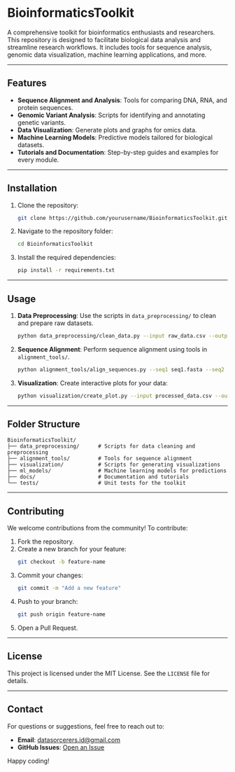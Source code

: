 # BioinformaticsToolkit

A comprehensive toolkit for bioinformatics enthusiasts and researchers. This repository is designed to facilitate biological data analysis and streamline research workflows. It includes tools for sequence analysis, genomic data visualization, machine learning applications, and more.

---

## Features

- **Sequence Alignment and Analysis**: Tools for comparing DNA, RNA, and protein sequences.
- **Genomic Variant Analysis**: Scripts for identifying and annotating genetic variants.
- **Data Visualization**: Generate plots and graphs for omics data.
- **Machine Learning Models**: Predictive models tailored for biological datasets.
- **Tutorials and Documentation**: Step-by-step guides and examples for every module.

---

## Installation

1. Clone the repository:
   ```bash
   git clone https://github.com/yourusername/BioinformaticsToolkit.git
   ```
2. Navigate to the repository folder:
   ```bash
   cd BioinformaticsToolkit
   ```
3. Install the required dependencies:
   ```bash
   pip install -r requirements.txt
   ```

---

## Usage

1. **Data Preprocessing**:
   Use the scripts in `data_preprocessing/` to clean and prepare raw datasets.
   ```bash
   python data_preprocessing/clean_data.py --input raw_data.csv --output processed_data.csv
   ```

2. **Sequence Alignment**:
   Perform sequence alignment using tools in `alignment_tools/`.
   ```bash
   python alignment_tools/align_sequences.py --seq1 seq1.fasta --seq2 seq2.fasta
   ```

3. **Visualization**:
   Create interactive plots for your data:
   ```bash
   python visualization/create_plot.py --input processed_data.csv --output plot.png
   ```

---

## Folder Structure

```
BioinformaticsToolkit/
├── data_preprocessing/      # Scripts for data cleaning and preprocessing
├── alignment_tools/         # Tools for sequence alignment
├── visualization/           # Scripts for generating visualizations
├── ml_models/               # Machine learning models for predictions
├── docs/                    # Documentation and tutorials
└── tests/                   # Unit tests for the toolkit
```

---

## Contributing

We welcome contributions from the community! To contribute:

1. Fork the repository.
2. Create a new branch for your feature:
   ```bash
   git checkout -b feature-name
   ```
3. Commit your changes:
   ```bash
   git commit -m "Add a new feature"
   ```
4. Push to your branch:
   ```bash
   git push origin feature-name
   ```
5. Open a Pull Request.

---

## License

This project is licensed under the MIT License. See the `LICENSE` file for details.

---

## Contact

For questions or suggestions, feel free to reach out to:

- **Email**: datasorcerers.id@gmail.com
- **GitHub Issues**: [Open an Issue](https://github.com/yourusername/BioinformaticsToolkit/issues)

Happy coding!

